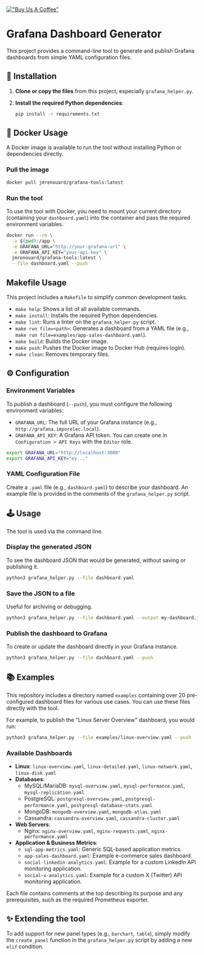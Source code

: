 [!["Buy Us A Coffee"](https://www.buymeacoffee.com/assets/img/custom_images/orange_img.png)](https://www.buymeacoffee.com/jmrenouard)

# Grafana Dashboard Generator

This project provides a command-line tool to generate and publish Grafana dashboards from simple YAML configuration files.

## 🚀 Installation

1.  **Clone or copy the files** from this project, especially `grafana_helper.py`.

2.  **Install the required Python dependencies**:
    ```bash
    pip install -r requirements.txt
    ```

## 🐳 Docker Usage

A Docker image is available to run the tool without installing Python or dependencies directly.

### Pull the image

```bash
docker pull jmrenouard/grafana-tools:latest
```

### Run the tool

To use the tool with Docker, you need to mount your current directory (containing your `dashboard.yaml`) into the container and pass the required environment variables.

```bash
docker run --rm \
  -v $(pwd):/app \
  -e GRAFANA_URL="http://your-grafana-url" \
  -e GRAFANA_API_KEY="your-api-key" \
  jmrenouard/grafana-tools:latest \
  --file dashboard.yaml --push
```

## Makefile Usage

This project includes a `Makefile` to simplify common development tasks.

-   `make help`: Shows a list of all available commands.
-   `make install`: Installs the required Python dependencies.
-   `make lint`: Runs a linter on the `grafana_helper.py` script.
-   `make run file=<path>`: Generates a dashboard from a YAML file (e.g., `make run file=examples/app-sales-dashboard.yaml`).
-   `make build`: Builds the Docker image.
-   `make push`: Pushes the Docker image to Docker Hub (requires login).
-   `make clean`: Removes temporary files.

## ⚙️ Configuration

### Environment Variables

To publish a dashboard (`--push`), you must configure the following environment variables:

-   `GRAFANA_URL`: The full URL of your Grafana instance (e.g., `http://grafana.imporelec.local`).
-   `GRAFANA_API_KEY`: A Grafana API token. You can create one in `Configuration > API Keys` with the `Editor` role.

```bash
export GRAFANA_URL="http://localhost:3000"
export GRAFANA_API_KEY="ey..."
```

### YAML Configuration File

Create a `.yaml` file (e.g., `dashboard.yaml`) to describe your dashboard. An example file is provided in the comments of the `grafana_helper.py` script.

## 🕹️ Usage

The tool is used via the command line.

### Display the generated JSON

To see the dashboard JSON that would be generated, without saving or publishing it.

```bash
python3 grafana_helper.py --file dashboard.yaml
```

### Save the JSON to a file

Useful for archiving or debugging.

```bash
python3 grafana_helper.py --file dashboard.yaml --output my-dashboard.json
```

### Publish the dashboard to Grafana

To create or update the dashboard directly in your Grafana instance.

```bash
python3 grafana_helper.py --file dashboard.yaml --push
```

## 📚 Examples

This repository includes a directory named `examples` containing over 20 pre-configured dashboard files for various use cases. You can use these files directly with the tool.

For example, to publish the "Linux Server Overview" dashboard, you would run:

```bash
python3 grafana_helper.py --file examples/linux-overview.yaml --push
```

### Available Dashboards

*   **Linux**: `linux-overview.yaml`, `linux-detailed.yaml`, `linux-network.yaml`, `linux-disk.yaml`
*   **Databases**:
    *   MySQL/MariaDB: `mysql-overview.yaml`, `mysql-performance.yaml`, `mysql-replication.yaml`
    *   PostgreSQL: `postgresql-overview.yaml`, `postgresql-performance.yaml`, `postgresql-database-stats.yaml`
    *   MongoDB: `mongodb-overview.yaml`, `mongodb-atlas.yaml`
    *   Cassandra: `cassandra-overview.yaml`, `cassandra-cluster.yaml`
*   **Web Servers**:
    *   Nginx: `nginx-overview.yaml`, `nginx-requests.yaml`, `nginx-performance.yaml`
*   **Application & Business Metrics**:
    *   `sql-app-metrics.yaml`: Generic SQL-based application metrics.
    *   `app-sales-dashboard.yaml`: Example e-commerce sales dashboard.
    *   `social-linkedin-analytics.yaml`: Example for a custom LinkedIn API monitoring application.
    *   `social-x-analytics.yaml`: Example for a custom X (Twitter) API monitoring application.

Each file contains comments at the top describing its purpose and any prerequisites, such as the required Prometheus exporter.

## ✨ Extending the tool

To add support for new panel types (e.g., `barchart`, `table`), simply modify the `create_panel` function in the `grafana_helper.py` script by adding a new `elif` condition.
